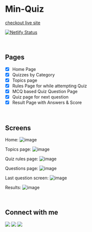 # Min-Quiz

[checkout live site](https://min-quiz.netlify.app/)

[![Netlify Status](https://api.netlify.com/api/v1/badges/6fa0f709-6c0e-47d9-aab2-0a939f6972e6/deploy-status)](https://app.netlify.com/sites/min-quiz/deploys)

<br/>

## Pages

- [x] Home Page
- [x] Quizzes by Category
- [x] Topics page
- [x] Rules Page for while attempting Quiz
- [x] MCQ based Quiz Question Page
- [x] Quiz page for next question
- [x] Result Page with Answers & Score

<br/>

## Screens

Home:
![image](https://user-images.githubusercontent.com/13178080/154847011-d3ba38b7-4b8c-48d0-a4d1-0178cd60a5fb.png)

Topics page:
![image](https://user-images.githubusercontent.com/13178080/154847030-1ec6396a-77b5-4937-82e9-82a6e73fa2ef.png)

Quiz rules page:
![image](https://user-images.githubusercontent.com/13178080/154847068-b26bc2e0-c3a5-4b4e-a5c0-2c25685ee936.png)

Questions page:
![image](https://user-images.githubusercontent.com/13178080/154847095-8ad7af12-4af6-4f04-913f-2f6ddae5b6b1.png)

Last question screen:
![image](https://user-images.githubusercontent.com/13178080/154847122-d9cd85d0-8aaa-4199-9bcd-fdadee4dbcc4.png)

Results:
![image](https://user-images.githubusercontent.com/13178080/154847138-dd79fe0c-b957-4eb1-8220-6262f2b11798.png)

<br/>

## Connect with me

[<img src="https://img.shields.io/badge/linkedin-%230077B5.svg?&style=for-the-badge&logo=linkedin&logoColor=white" />][linkedin]
[<img src="https://img.shields.io/badge/twitter-%231DA1F2.svg?&style=for-the-badge&logo=twitter&logoColor=white" />][twitter1]
[<img src = "https://img.shields.io/badge/gmail-%23E4405F.svg?&style=for-the-badge&logo=gmail&logoColor=white">][gmail]

[website]: https://blog-2020-pratham82.netlify.app/
[instagram]: https://instagram.com/pratham82
[linkedin]: https://www.linkedin.com/in/prathameshmali/
[gmail]: mailto:http://www.mali.prathamesh82@gmail.com
[twitter1]: https://twitter.com/Pratham_82
